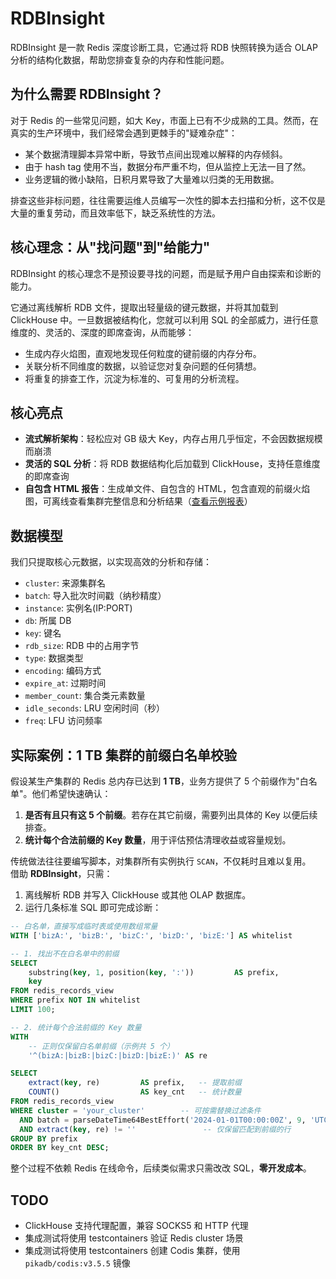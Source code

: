 # RDBInsight

RDBInsight 是一款 Redis 深度诊断工具，它通过将 RDB 快照转换为适合 OLAP 分析的结构化数据，帮助您排查复杂的内存和性能问题。

## 为什么需要 RDBInsight？

对于 Redis 的一些常见问题，如大 Key，市面上已有不少成熟的工具。然而，在真实的生产环境中，我们经常会遇到更棘手的"疑难杂症"：

- 某个数据清理脚本异常中断，导致节点间出现难以解释的内存倾斜。
- 由于 hash tag 使用不当，数据分布严重不均，但从监控上无法一目了然。
- 业务逻辑的微小缺陷，日积月累导致了大量难以归类的无用数据。

排查这些非标问题，往往需要运维人员编写一次性的脚本去扫描和分析，这不仅是大量的重复劳动，而且效率低下，缺乏系统性的方法。

## 核心理念：从"找问题"到"给能力"

RDBInsight 的核心理念不是预设要寻找的问题，而是赋予用户自由探索和诊断的能力。

它通过离线解析 RDB 文件，提取出轻量级的键元数据，并将其加载到 ClickHouse 中。一旦数据被结构化，您就可以利用 SQL 的全部威力，进行任意维度的、灵活的、深度的即席查询，从而能够：

- 生成内存火焰图，直观地发现任何粒度的键前缀的内存分布。
- 关联分析不同维度的数据，以验证您对复杂问题的任何猜想。
- 将重复的排查工作，沉淀为标准的、可复用的分析流程。

## 核心亮点

- **流式解析架构**：轻松应对 GB 级大 Key，内存占用几乎恒定，不会因数据规模而崩溃
- **灵活的 SQL 分析**：将 RDB 数据结构化后加载到 ClickHouse，支持任意维度的即席查询
- **自包含 HTML 报告**：生成单文件、自包含的 HTML，包含直观的前缀火焰图，可离线查看集群完整信息和分析结果（[查看示例报表](https://dcjanus.github.io/rdbinsight/)）

## 数据模型

我们只提取核心元数据，以实现高效的分析和存储：

- `cluster`: 来源集群名
- `batch`: 导入批次时间戳（纳秒精度）
- `instance`: 实例名(IP:PORT)
- `db`: 所属 DB
- `key`: 键名
- `rdb_size`: RDB 中的占用字节
- `type`: 数据类型
- `encoding`: 编码方式
- `expire_at`: 过期时间
- `member_count`: 集合类元素数量
- `idle_seconds`: LRU 空闲时间（秒）
- `freq`: LFU 访问频率

## 实际案例：1 TB 集群的前缀白名单校验

假设某生产集群的 Redis 总内存已达到 **1 TB**，业务方提供了 5 个前缀作为"白名单"。他们希望快速确认：

1. **是否有且只有这 5 个前缀**。若存在其它前缀，需要列出具体的 Key 以便后续排查。
2. **统计每个合法前缀的 Key 数量**，用于评估预估清理收益或容量规划。

传统做法往往要编写脚本，对集群所有实例执行 `SCAN`，不仅耗时且难以复用。  
借助 **RDBInsight**，只需：

1. 离线解析 RDB 并写入 ClickHouse 或其他 OLAP 数据库。
2. 运行几条标准 SQL 即可完成诊断：

```sql
-- 白名单，直接写成临时表或使用数组常量
WITH ['bizA:', 'bizB:', 'bizC:', 'bizD:', 'bizE:'] AS whitelist

-- 1. 找出不在白名单中的前缀
SELECT
    substring(key, 1, position(key, ':'))         AS prefix,
    key
FROM redis_records_view
WHERE prefix NOT IN whitelist
LIMIT 100;

-- 2. 统计每个合法前缀的 Key 数量
WITH
    -- 正则仅保留白名单前缀（示例共 5 个）
    '^(bizA:|bizB:|bizC:|bizD:|bizE:)' AS re

SELECT
    extract(key, re)         AS prefix,   -- 提取前缀
    COUNT()                  AS key_cnt   -- 统计数量
FROM redis_records_view
WHERE cluster = 'your_cluster'        -- 可按需替换过滤条件
  AND batch = parseDateTime64BestEffort('2024-01-01T00:00:00Z', 9, 'UTC')  -- 指定批次
  AND extract(key, re) != ''               -- 仅保留匹配到前缀的行
GROUP BY prefix
ORDER BY key_cnt DESC;
```

整个过程不依赖 Redis 在线命令，后续类似需求只需改改 SQL，**零开发成本**。

## TODO

- ClickHouse 支持代理配置，兼容 SOCKS5 和 HTTP 代理
- 集成测试将使用 testcontainers 验证 Redis cluster 场景
- 集成测试将使用 testcontainers 创建 Codis 集群，使用 `pikadb/codis:v3.5.5` 镜像
